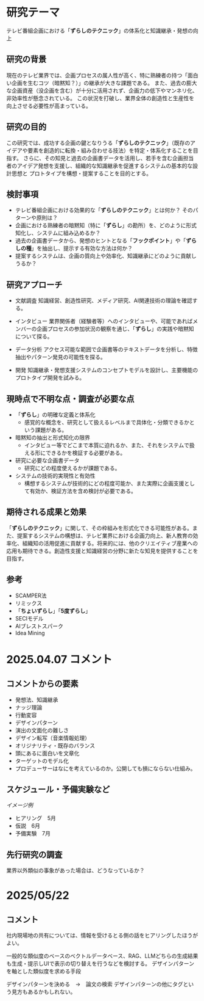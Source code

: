 # 研究テーマ

テレビ番組企画における「**ずらしのテクニック**」の体系化と知識継承・発想の向上

## 研究の背景

現在のテレビ業界では、企画プロセスの属人性が高く、特に熟練者の持つ「面白い企画を生むコツ（暗黙知？）」の継承が大きな課題である。
また、過去の膨大な企画資産（没企画を含む）が十分に活用されず、企画力の低下やマンネリ化、非効率性が懸念されている。
この状況を打破し、業界全体の創造性と生産性を向上させる必要性が高まっている。

## 研究の目的

この研究では、成功する企画の鍵となりうる「**ずらしのテクニック**」（既存のアイデアや要素を創造的に転換・組み合わせる技法）を特定・体系化することを目指す。
さらに、その知見と過去の企画書データを活用し、若手を含む企画担当者のアイデア発想を支援し、組織的な知識継承を促進するシステムの基本的な設計思想と
プロトタイプを構想・提案することを目的とする。

## 検討事項

* テレビ番組企画における効果的な「**ずらしのテクニック**」とは何か？ そのパターンや原則は？
* 企画における熟練者の暗黙知（特に「**ずらし**」の勘所）を、どのように形式知化し、システムに組み込めるか？
* 過去の企画書データから、発想のヒントとなる「**フックポイント**」や「**ずらしの種**」を抽出し、提示する有効な方法は何か？
* 提案するシステムは、企画の質向上や効率化、知識継承にどのように貢献しうるか？

## 研究アプローチ

* 文献調査
知識経営、創造性研究、メディア研究、AI関連技術の理論を確認する。

* インタビュー
業界関係者（経験者等）へのインタビューや、可能であればメンバーの企画プロセスの参加状況の観察を通じ、「**ずらし**」の実践や暗黙知について探る。

* データ分析
アクセス可能な範囲で企画書等のテキストデータを分析し、特徴抽出やパターン発見の可能性を探る。

* 開発
知識継承・発想支援システムのコンセプトモデルを設計し、主要機能のプロトタイプ開発を試みる。

## 現時点で不明な点・調査が必要な点

* 「**ずらし**」の明確な定義と体系化
  - 感覚的な概念を、研究として扱えるレベルまで具体化・分類できるかという課題がある。
* 暗黙知の抽出と形式知化の限界
  - インタビュー等でどこまで本質に迫れるか、また、それをシステムで扱える形にできるかを検証する必要がある。
* 研究に必要な企画書データ
  - 研究にどの程度使えるかが課題である。
* システムの技術的実現性と有効性
  - 構想するシステムが技術的にどの程度可能か、また実際に企画支援として有効か、検証方法を含め検討が必要である。

## 期待される成果と効果 
「**ずらしのテクニック**」に関して、その枠組みを形式化できる可能性がある。また、提案するシステムの構想は、テレビ業界における企画力向上、新人教育の効率化、組織知の活用促進に貢献する。将来的には、他のクリエイティブ産業への応用も期待できる。創造性支援と知識経営の分野に新たな知見を提供することを目指す。

## 参考
- SCAMPER法
- リミックス
- 「**ちょいずらし**」「**5度ずらし**」
- SECIモデル
- AIブレストスパーク
- Idea Mining

# 2025.04.07 コメント

## コメントからの要素
- 発想法、知識継承
- ナッジ理論
- 行動変容
- デザインパターン
- 演出の文面化の難しさ
- デザイン転写（音楽情報処理）
- オリジナリティ・既存のバランス
- 頭にあるに面白いを文章化
- ターゲットのモデル化
- プロデューサーはなにを考えているのか。公開しても損にならない仕組み。

## スケジュール・予備実験など
*イメージ例*
- ヒアリング　5月
- 仮説　6月
- 予備実験　7月

## 先行研究の調査
業界以外類似の事象があった場合は、どうなっているか？

# 2025/05/22

## コメント

社内現場地の共有については、情報を受けるとる側の話をヒアリングしたほうがよい。

一般的な類似度のベースのベクトルデータベース、RAG、LLMどちらの生成結果も生成・提示しUIで表示の切り替えを行うなどを検討する。
デザインパターンを軸とした類似度を求める手段

デザインパターンを決める　→　論文の検索
デザインパターンの他にタグという見方もあるかもしれない。





